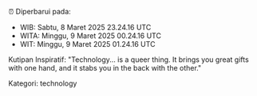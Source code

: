 ⏰ Diperbarui pada:
- WIB: Sabtu, 8 Maret 2025 23.24.16 UTC
- WITA: Minggu, 9 Maret 2025 00.24.16 UTC
- WIT: Minggu, 9 Maret 2025 01.24.16 UTC

Kutipan Inspiratif:
"Technology... is a queer thing. It brings you great gifts with one hand, and it stabs you in the back with the other."


Kategori: technology


